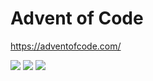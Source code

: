 # Advent of Code

https://adventofcode.com/

<!--- advent_readme_stars table --->


![](https://img.shields.io/badge/day%20📅-24-blue) ![](https://img.shields.io/badge/stars%20⭐-6-yellow) ![](https://img.shields.io/badge/days%20completed-3-red)
